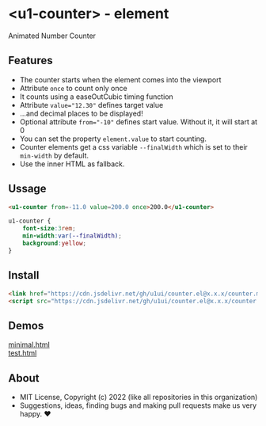 # &lt;u1-counter&gt; - element
Animated Number Counter

## Features

- The counter starts when the element comes into the viewport
- Attribute `once` to count only once
- It counts using a easeOutCubic timing function
- Attribute `value="12.30"` defines target value 
- ...and decimal places to be displayed!
- Optional attribute `from="-10"` defines start value. Without it, it will start at 0
- You can set the property `element.value` to start counting.
- Counter elements get a css variable `--finalWidth` which is set to their `min-width` by default.
- Use the inner HTML as fallback.

## Ussage

```html
<u1-counter from=-11.0 value=200.0 once>200.0</u1-counter>
```

```css
u1-counter {
    font-size:3rem;
    min-width:var(--finalWidth);
    background:yellow;
}
```

## Install

```html
<link href="https://cdn.jsdelivr.net/gh/u1ui/counter.el@x.x.x/counter.min.css" rel=stylesheet>
<script src="https://cdn.jsdelivr.net/gh/u1ui/counter.el@x.x.x/counter.min.js" type=module>
```

## Demos

[minimal.html](http://gcdn.li/u1ui/counter.el@main/tests/minimal.html)  
[test.html](http://gcdn.li/u1ui/counter.el@main/tests/test.html)  

## About

- MIT License, Copyright (c) 2022 <u1> (like all repositories in this organization) <br>
- Suggestions, ideas, finding bugs and making pull requests make us very happy. ♥

